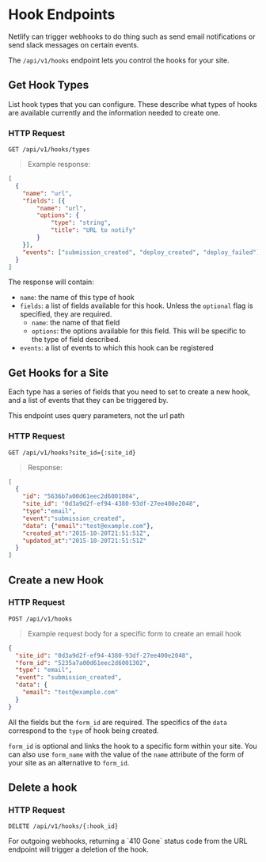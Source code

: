 # Hook Endpoints

Netlify can trigger webhooks to do thing such as send email notifications or send slack messages on certain events.

The `/api/v1/hooks` endpoint lets you control the hooks for your site.

## Get Hook Types
List hook types that you can configure. These describe what types of hooks are available currently and the information needed to create one.

### HTTP Request
`GET /api/v1/hooks/types`

> Example response:

``` json
[
  {
  	"name": "url",
  	"fields": [{
  		"name": "url",
  		"options": {
  			"type": "string",
  			"title": "URL to notify"
  		}
  	}],
  	"events": ["submission_created", "deploy_created", "deploy_failed"]
  }
]
```

The response will contain:

- `name`: the name of this type of hook
- `fields`: a list of fields available for this hook. Unless the `optional` flag is specified, they are required.
  - `name`: the name of that field
  - `options`: the options available for this field. This will be specific to the type of field described.
- `events`: a list of events to which this hook can be registered

## Get Hooks for a Site

Each type has a series of fields that you need to set to create a new hook, and a list of events that they can be triggered by.

<aside class=notice>
This endpoint uses query parameters, not the url path
</aside>
<!-- TODO @matt could you site the spec on why? -->

### HTTP Request

`GET /api/v1/hooks?site_id={:site_id}`

> Response:

``` json
[
  {
    "id": "5636b7a00d61eec2d6001004",
    "site_id": "0d3a9d2f-ef94-4380-93df-27ee400e2048",
    "type":"email",
    "event":"submission_created",
    "data": {"email":"test@example.com"},
    "created_at":"2015-10-20T21:51:51Z",
    "updated_at":"2015-10-20T21:51:51Z"
  }
]
```

## Create a new Hook

### HTTP Request

`POST /api/v1/hooks`

> Example request body for a specific form to create an email hook

``` json
{
  "site_id": "0d3a9d2f-ef94-4380-93df-27ee400e2048",
  "form_id": "5235a7a00d61eec2d6001302",
  "type": "email",
  "event": "submission_created",
  "data": {
    "email": "test@example.com"
  }
}
```

All the fields but the `form_id` are required. The specifics of the `data` correspond to the `type` of hook being created.

`form_id` is optional and links the hook to a specific form within your site. You can also use `form_name` with the value of the `name` attribute of the form of your site as an alternative to `form_id`.

## Delete a hook


### HTTP Request

`DELETE /api/v1/hooks/{:hook_id}`

<aside class=notice>
For outgoing webhooks, returning a `410 Gone` status code from the URL endpoint will trigger a deletion of the hook.
</aside>
